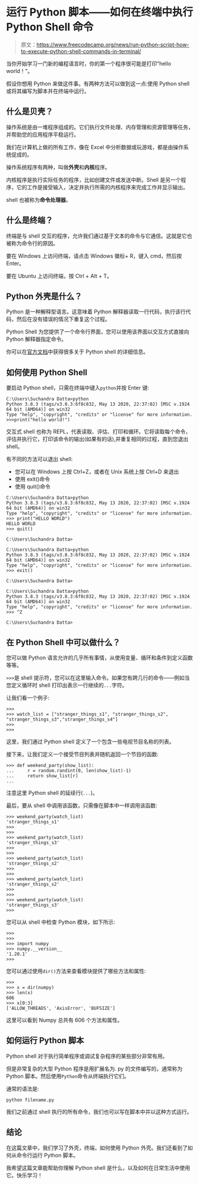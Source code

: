 # 运行 Python 脚本——如何在终端中执行 Python Shell 命令

> 原文：<https://www.freecodecamp.org/news/run-python-script-how-to-execute-python-shell-commands-in-terminal/>

当你开始学习一门新的编程语言时，你的第一个程序很可能是打印“hello world！”。

假设你想用 Python 来做这件事。有两种方法可以做到这一点:使用 Python shell 或将其编写为脚本并在终端中运行。

## 什么是贝壳？

操作系统是由一堆程序组成的。它们执行文件处理、内存管理和资源管理等任务，并帮助您的应用程序平稳运行。

我们在计算机上做的所有工作，像在 Excel 中分析数据或玩游戏，都是由操作系统促成的。

操作系统程序有两种，叫做**外壳**和**内核**程序。

内核程序是执行实际任务的程序，比如创建文件或发送中断。Shell 是另一个程序，它的工作是接受输入，决定并执行所需的内核程序来完成工作并显示输出。

shell 也被称为**命令处理器**。

## 什么是终端？

终端是与 shell 交互的程序，允许我们通过基于文本的命令与它通信。这就是它也被称为命令行的原因。

要在 Windows 上访问终端，请点击 Windows 徽标+ R，键入 cmd，然后按 Enter。

要在 Ubuntu 上访问终端，按 Ctrl + Alt + T。

## Python 外壳是什么？

Python 是一种解释型语言。这意味着 Python 解释器读取一行代码，执行该行代码，然后在没有错误的情况下重复这个过程。

Python Shell 为您提供了一个命令行界面，您可以使用该界面以交互方式直接向 Python 解释器指定命令。

你可以在[官方文档](https://docs.python.org/3/tutorial/interpreter.html#)中获得很多关于 Python shell 的详细信息。

## 如何使用 Python Shell

要启动 Python shell，只需在终端中键入`python`并按 Enter 键:

```
C:\Users\Suchandra Datta>python
Python 3.8.3 (tags/v3.8.3:6f8c832, May 13 2020, 22:37:02) [MSC v.1924 64 bit (AMD64)] on win32
Type "help", "copyright", "credits" or "license" for more information.
>>>print("hello world!") 
```

交互式 shell 也称为 REPL，代表读取、评估、打印和循环。它将读取每个命令，评估并执行它，打印该命令的输出(如果有的话),并重复相同的过程，直到您退出 shell。

有不同的方法可以退出 shell:

*   您可以在 Windows 上按 Ctrl+Z，或者在 Unix 系统上按 Ctrl+D 来退出
*   使用 exit()命令
*   使用 quit()命令

```
C:\Users\Suchandra Datta>python
Python 3.8.3 (tags/v3.8.3:6f8c832, May 13 2020, 22:37:02) [MSC v.1924 64 bit (AMD64)] on win32
Type "help", "copyright", "credits" or "license" for more information.
>>> print("HELLO WORLD")
HELLO WORLD
>>> quit()

C:\Users\Suchandra Datta>
```

```
C:\Users\Suchandra Datta>python
Python 3.8.3 (tags/v3.8.3:6f8c832, May 13 2020, 22:37:02) [MSC v.1924 64 bit (AMD64)] on win32
Type "help", "copyright", "credits" or "license" for more information.
>>> exit()

C:\Users\Suchandra Datta>
```

```
C:\Users\Suchandra Datta>python
Python 3.8.3 (tags/v3.8.3:6f8c832, May 13 2020, 22:37:02) [MSC v.1924 64 bit (AMD64)] on win32
Type "help", "copyright", "credits" or "license" for more information.
>>> ^Z

C:\Users\Suchandra Datta>
```

## 在 Python Shell 中可以做什么？

您可以做 Python 语言允许的几乎所有事情，从使用变量、循环和条件到定义函数等等。

`>>>`是 shell 提示符，您可以在这里输入命令。如果您有跨几行的命令——例如当您定义循环时 shell 打印出表示一行继续的`...`字符。

让我们看一个例子:

```
>>>
>>> watch_list = ["stranger_things_s1", "stranger_things_s2", "stranger_things_s3","stranger_things_s4"]
>>>
>>>
```

这里，我们通过 Python shell 定义了一个包含一些电视节目名称的列表。

接下来，让我们定义一个接受节目列表并随机返回一个节目的函数:

```
>>> def weekend_party(show_list):
...     r = random.randint(0, len(show_list)-1)
...     return show_list[r]
...
```

注意这里 Python shell 的延续行(`...`)。

最后，要从 shell 中调用该函数，只需像在脚本中一样调用该函数:

```
>>> weekend_party(watch_list)
'stranger_things_s1'
>>>
>>>
>>> weekend_party(watch_list)
'stranger_things_s3'
>>>
>>>
>>> weekend_party(watch_list)
'stranger_things_s2'
>>>
>>>
>>> weekend_party(watch_list)
'stranger_things_s2'
>>>
>>>
>>> weekend_party(watch_list)
'stranger_things_s3'
>>> 
```

您可以从 shell 中检查 Python 模块，如下所示:

```
>>>
>>>
>>> import numpy
>>> numpy.__version__
'1.20.1'
>>>
```

您可以通过使用`dir()`方法来查看模块提供了哪些方法和属性:

```
>>>
>>> x = dir(numpy)
>>> len(x)
606
>>> x[0:3]
['ALLOW_THREADS', 'AxisError', 'BUFSIZE']
```

这里可以看到 Numpy 总共有 606 个方法和属性。

## 如何运行 Python 脚本

Python shell 对于执行简单程序或调试复杂程序的某些部分非常有用。

但是非常复杂的大型 Python 程序是用扩展名为. py 的文件编写的，通常称为 Python 脚本。然后使用`Python`命令从终端执行它们。

通常的语法是:

```
python filename.py
```

我们之前通过 shell 执行的所有命令，我们也可以写在脚本中并以这种方式运行。

## 结论

在这篇文章中，我们学习了外壳，终端，如何使用 Python 外壳。我们还看到了如何从命令行运行 Python 脚本。

我希望这篇文章能帮助你理解 Python shell 是什么，以及如何在日常生活中使用它。快乐学习！